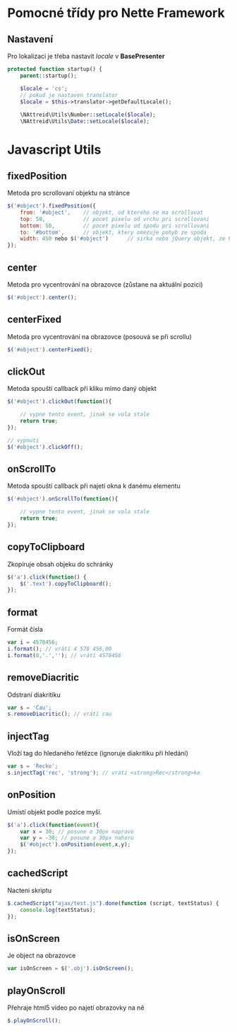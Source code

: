 # Pomocné třídy pro Nette Framework

## Nastavení
Pro lokalizaci je třeba nastavit *locale* v **BasePresenter**
```php
protected function startup() {
    parent::startup();

    $locale = 'cs';
    // pokud je nastaven translator
    $locale = $this->translator->getDefaultLocale();
    
    \NAttreid\Utils\Number::setLocale($locale);
    \NAttreid\Utils\Date::setLocale($locale);
```

# Javascript Utils

## fixedPosition
Metoda pro scrollovaní objektu na stránce
```javascript
$('#object').fixedPosition({
    from: '#object',    // objekt, od ktereho se ma scrollovat
    top: 50,            // pocet pixelu od vrchu pri scrollovani
    bottom: 50,         // pocet pixelu od spodu pri scrollovani
    to: '#bottom',      // objekt, ktery omezuje pohyb ze spoda
    width: 450 nebo $('#object')      // sirka nebo jQuery objekt, ze ktereho se sirka bere
});
```

## center
Metoda pro vycentrování na obrazovce (zůstane na aktuální pozici)
```javascript
$('#object').center();
```

## centerFixed
Metoda pro vycentrování na obrazovce (posouvá se při scrollu)
```javascript
$('#object').centerFixed();
```

## clickOut
Metoda spouští callback při kliku mimo daný objekt
```javascript
$('#object').clickOut(function(){

    // vypne tento event, jinak se vola stale
    return true;
});

// vypnuti
$('#object').clickOff();
```

## onScrollTo
Metoda spouští callback při najetí okna k danému elementu
```javascript
$('#object').onScrollTo(function(){

    // vypne tento event, jinak se vola stale
    return true;
});
```

## copyToClipboard
Zkopíruje obsah objeku do schránky
```javascript
$('a').click(function() {
    $('.text').copyToClipboard();
});
```

## format
Formát čísla
```javascript
var i = 4578456;
i.format(); // vrátí 4 578 456,00
i.format(0,'.',''); // vrátí 4578456
```

## removeDiacritic
Odstraní diakritiku
```javascript
var s = 'Čau';
s.removeDiacritic(); // vrátí cau
```

## injectTag
Vloží tag do hledaného řetězce (ignoruje diakritiku při hledání)
```javascript
var s = 'Řecko';
s.injectTag('rec', 'strong'); // vrátí <strong>Řec</strong>ko
```

## onPosition
Umístí objekt podle pozice myši.
```javascript
$('a').click(function(event){
    var x = 30; // posune o 30px napravo 
    var y = -30; // posune o 30px nahoru
    $('#object').onPosition(event,x,y);
});
```

## cachedScript
Nacteni skriptu
```javascript
$.cachedScript("ajax/test.js").done(function (script, textStatus) {
    console.log(textStatus);
});
```

## isOnScreen
Je object na obrazovce
```javascript
var isOnScreen = $('.obj').isOnScreen();
```

## playOnScroll
Přehraje html5 video po najetí obrazovky na ně
```javascript
$.playOnScroll();
```